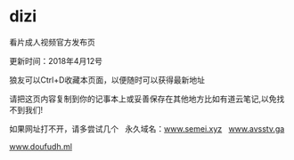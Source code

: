 # dizi
看片成人视频官方发布页

更新时间：2018年4月12号

狼友可以Ctrl+D收藏本页面，以便随时可以获得最新地址

请把这页内容复制到你的记事本上或妥善保存在其他地方比如有道云笔记,以免找不到我们!

如果网址打不开，请多尝试几个
 
永久域名：www.semei.xyz
 
www.avsstv.ga

www.doufudh.ml
